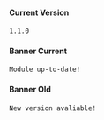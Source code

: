 #### Current Version

```
1.1.0
```

#### Banner Current

```
Module up-to-date!
```

#### Banner Old

```
New version avaliable!
```

